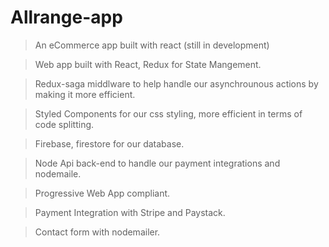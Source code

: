 # Allrange-app
>An eCommerce app built with react (still in development)

>Web app built with React, Redux for State Mangement.

>Redux-saga middlware to  help handle our asynchrounous actions by making it more efficient.

>Styled Components for our css styling, more efficient in terms of code splitting.

>Firebase, firestore for our database.

>Node Api back-end to handle our payment integrations and nodemaile.

>Progressive Web App compliant.

>Payment Integration with Stripe and Paystack.

>Contact form with nodemailer.

 

